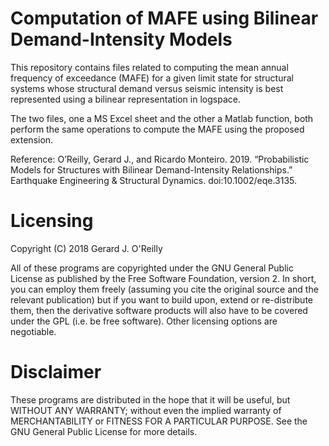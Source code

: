 # Computation of MAFE using Bilinear Demand-Intensity Models

This repository contains files related to  computing the mean annual frequency of exceedance (MAFE) for a given limit state for structural systems whose structural demand versus seismic intensity is best represented using a bilinear representation in logspace.

The two files, one a MS Excel sheet and the other a Matlab function, both perform the same operations to compute the MAFE using the proposed extension.

Reference:
O’Reilly, Gerard J., and Ricardo Monteiro. 2019. “Probabilistic Models for Structures with Bilinear Demand-Intensity Relationships.” Earthquake Engineering & Structural Dynamics. doi:10.1002/eqe.3135.

# Licensing
Copyright (C) 2018  Gerard J. O'Reilly

All of these programs are copyrighted under the GNU General Public License as published by the Free Software Foundation, version 2. In short, you can employ them freely (assuming you cite the original source and the relevant publication) but if you want to build upon, extend or re-distribute them, then the derivative software products will also have to be covered under the GPL (i.e. be free software). Other licensing options are negotiable.

# Disclaimer
These programs are distributed in the hope that it will be useful, but WITHOUT ANY WARRANTY; without even the implied warranty of MERCHANTABILITY or FITNESS FOR A PARTICULAR PURPOSE. See the GNU General Public License for more details.
